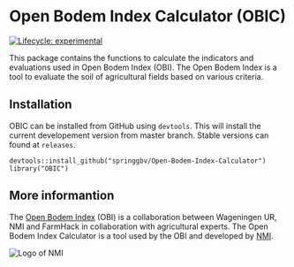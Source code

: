 # Open Bodem Index Calculator (OBIC)

<!-- badges: start -->
[![Lifecycle: experimental](https://img.shields.io/badge/lifecycle-experimental-orange.svg)](https://www.tidyverse.org/lifecycle/#experimental)
<!-- badges: end -->

This package contains the functions to calculate the indicators and evaluations used in Open Bodem Index (OBI).
The Open Bodem Index is a tool to evaluate the soil of agricultural fields based on various criteria.

## Installation

OBIC can be installed from GitHub using `devtools`. This will install the current developement version from master branch. Stable versions can found at `releases`.
```
devtools::install_github("springgbv/Open-Bodem-Index-Calculator")
library("OBIC")
```

## More informantion
The [Open Bodem Index](https://www.openbodemindex.nl) (OBI) is a collaboration between Wageningen UR, NMI and FarmHack in collaboration with agricultural experts. 
The Open Bodem Index Calculator is a tool used by the OBI and developed by [NMI](https://nmi-agro.nl/).

![Logo of NMI](https://media.licdn.com/dms/image/C560BAQEYGcm4HjNnxA/company-logo_200_200/0?e=2159024400&v=beta&t=u40rJ7bixPWB2SAqaj3KCKzJRoKcqf0wUXCdmsTDQvw)